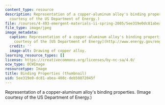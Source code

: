 ```yaml
---
content_type: resource
description: Representation of a copper-aluminum alloy's binding properties. (Image
  courtesy of the US Department of Energy.)
file: /courses/4-493-emergent-materials-ii-spring-2005/5ee319e0dc81abea408cdeb50872045f_4-493s05-th.jpg
file_type: image/jpeg
image_metadata:
  caption: Representation of a copper-aluminum alloy's binding properties. (Image
    courtesy of the [US Department of Energy](http://www.energy.gov/engine/content.do).)
  credit: ''
  image-alt: Drawing of copper alloy.
learning_resource_types: []
license: https://creativecommons.org/licenses/by-nc-sa/4.0/
ocw_type: OCWImage
resourcetype: Image
title: Binding Properties (thumbnail)
uid: 5ee319e0-dc81-abea-408c-deb50872045f
---
```

Representation of a copper-aluminum alloy's binding properties. (Image courtesy of the US Department of Energy.)